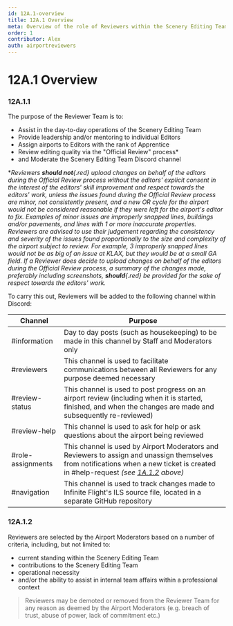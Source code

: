 ```yaml
---
id: 12A.1-overview
title: 12A.1 Overview
meta: Overview of the role of Reviewers within the Scenery Editing Team.
order: 1
contributor: Alex
auth: airportreviewers
---
```


# 12A.1 Overview



### 12A.1.1

The purpose of the Reviewer Team is to:

- Assist in the day-to-day operations of the Scenery Editing Team
- Provide leadership and/or mentoring to individual Editors
- Assign airports to Editors with the rank of Apprentice 
- Review editing quality via the "Official Review" process*
- and Moderate the Scenery Editing Team Discord channel



**Reviewers **should not**{.red} upload changes on behalf of the editors during the Official Review process without the editors' explicit consent in the interest of the editors' skill improvement and respect towards the editors' work, unless the issues found during the Official Review process are minor, not consistently present, and a new OR cycle for the airport would not be considered reasonable if they were left for the airport's editor to fix. Examples of minor issues are improperly snapped lines, buildings and/or pavements, and lines with 1 or more inaccurate properties. Reviewers are advised to use their judgement regarding the consistency and severity of the issues found proportionally to the size and complexity of the airport subject to review. For example, 3 improperly snapped lines would not be as big of an issue at KLAX, but they would be at a small GA field. If a Reviewer does decide to upload changes on behalf of the editors during the Official Review process, a summary of the changes made, preferably including screenshots, **should**{.red} be provided for the sake of respect towards the editors' work.*



To carry this out, Reviewers will be added to the following channel within Discord:

| Channel           | Purpose                                                      |
| ----------------- | ------------------------------------------------------------ |
| #information      | Day to day posts (such as housekeeping) to be made in this channel by Staff and Moderators only |
| #reviewers        | This channel is used to facilitate communications between all Reviewers for any purpose deemed necessary |
| #review-status    | This channel is used to post progress on an airport review (including when it is started, finished, and when the changes are made and subsequently re-reviewed) |
| #review-help      | This channel is used to ask for help or ask questions about the airport being reviewed |
| #role-assignments | This channel is used by Airport Moderators and Reviewers to assign and unassign themselves from notifications when a new ticket is created in #help-request *(see [1A.1.2](/guide/scenery-editor-manual/1a.-administration/1a.1-discord-communication#1A.1.2) above)* |
| #navigation       | This channel is used to track changes made to Infinite Flight's ILS source file, located in a separate GitHub repository |



### 12A.1.2

Reviewers are selected by the Airport Moderators based on a number of criteria, including, but not limited to:



- current standing within the Scenery Editing Team
- contributions to the Scenery Editing Team
- operational necessity
- and/or the ability to assist in internal team affairs within a professional context



> Reviewers may be demoted or removed from the Reviewer Team for any reason as deemed by the Airport Moderators (e.g. breach of trust, abuse of power, lack of commitment etc.)

